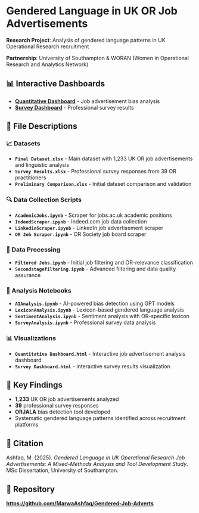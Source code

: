 # Gendered Language in UK OR Job Advertisements

**Research Project**: Analysis of gendered language patterns in UK Operational Research recruitment

**Partnership**: University of Southampton & WORAN (Women in Operational Research and Analytics Network)

## 📊 Interactive Dashboards
- **[Quantitative Dashboard](https://marwaashfaq.github.io/Gendered-Job-Adverts/Quantitative%20Dashboard.html)** - Job advertisement bias analysis
- **[Survey Dashboard](https://marwaashfaq.github.io/Gendered-Job-Adverts/Survey%20Dashboard.html)** - Professional survey results

## 📁 File Descriptions

### 📈 Datasets
- **`Final Dataset.xlsx`** - Main dataset with 1,233 UK OR job advertisements and linguistic analysis
- **`Survey Results.xlsx`** - Professional survey responses from 39 OR practitioners  
- **`Preliminary Comparison.xlsx`** - Initial dataset comparison and validation

### 🔍 Data Collection Scripts
- **`AcademicJobs.ipynb`** - Scraper for jobs.ac.uk academic positions
- **`IndeedScraper.ipynb`** - Indeed.com job data collection
- **`LinkedinScraper.ipynb`** - LinkedIn job advertisement scraper
- **`OR Job Scraper.ipynb`** - OR Society job board scraper

### 🧹 Data Processing
- **`Filtered Jobs.ipynb`** - Initial job filtering and OR-relevance classification
- **`Secondstagefiltering.ipynb`** - Advanced filtering and data quality assurance

### 🔬 Analysis Notebooks
- **`AIAnalysis.ipynb`** - AI-powered bias detection using GPT models
- **`LexiconAnalysis.ipynb`** - Lexicon-based gendered language analysis
- **`SentimentAnalysis.ipynb`** - Sentiment analysis with OR-specific lexicon
- **`SurveyAnalysis.ipynb`** - Professional survey data analysis

### 📊 Visualizations
- **`Quantitative Dashboard.html`** - Interactive job advertisement analysis dashboard
- **`Survey Dashboard.html`** - Interactive survey results visualization

## 🎯 Key Findings
- **1,233** UK OR job advertisements analyzed
- **39** professional survey responses
- **ORJALA** bias detection tool developed
- Systematic gendered language patterns identified across recruitment platforms

## 📖 Citation
Ashfaq, M. (2025). *Gendered Language in UK Operational Research Job Advertisements: A Mixed-Methods Analysis and Tool Development Study*. MSc Dissertation, University of Southampton.

## 🔗 Repository
**https://github.com/MarwaAshfaq/Gendered-Job-Adverts**
